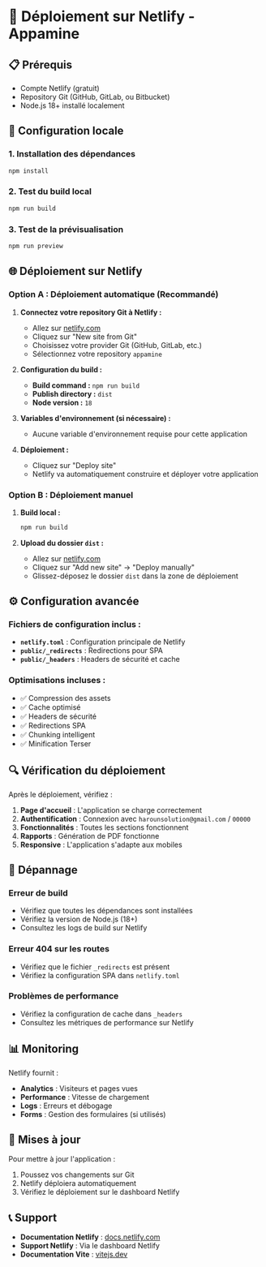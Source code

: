 # 🚀 Déploiement sur Netlify - Appamine

## 📋 Prérequis

- Compte Netlify (gratuit)
- Repository Git (GitHub, GitLab, ou Bitbucket)
- Node.js 18+ installé localement

## 🔧 Configuration locale

### 1. Installation des dépendances
```bash
npm install
```

### 2. Test du build local
```bash
npm run build
```

### 3. Test de la prévisualisation
```bash
npm run preview
```

## 🌐 Déploiement sur Netlify

### Option A : Déploiement automatique (Recommandé)

1. **Connectez votre repository Git à Netlify :**
   - Allez sur [netlify.com](https://netlify.com)
   - Cliquez sur "New site from Git"
   - Choisissez votre provider Git (GitHub, GitLab, etc.)
   - Sélectionnez votre repository `appamine`

2. **Configuration du build :**
   - **Build command :** `npm run build`
   - **Publish directory :** `dist`
   - **Node version :** `18`

3. **Variables d'environnement (si nécessaire) :**
   - Aucune variable d'environnement requise pour cette application

4. **Déploiement :**
   - Cliquez sur "Deploy site"
   - Netlify va automatiquement construire et déployer votre application

### Option B : Déploiement manuel

1. **Build local :**
   ```bash
   npm run build
   ```

2. **Upload du dossier `dist` :**
   - Allez sur [netlify.com](https://netlify.com)
   - Cliquez sur "Add new site" → "Deploy manually"
   - Glissez-déposez le dossier `dist` dans la zone de déploiement

## ⚙️ Configuration avancée

### Fichiers de configuration inclus :

- **`netlify.toml`** : Configuration principale de Netlify
- **`public/_redirects`** : Redirections pour SPA
- **`public/_headers`** : Headers de sécurité et cache

### Optimisations incluses :

- ✅ Compression des assets
- ✅ Cache optimisé
- ✅ Headers de sécurité
- ✅ Redirections SPA
- ✅ Chunking intelligent
- ✅ Minification Terser

## 🔍 Vérification du déploiement

Après le déploiement, vérifiez :

1. **Page d'accueil** : L'application se charge correctement
2. **Authentification** : Connexion avec `harounsolution@gmail.com` / `00000`
3. **Fonctionnalités** : Toutes les sections fonctionnent
4. **Rapports** : Génération de PDF fonctionne
5. **Responsive** : L'application s'adapte aux mobiles

## 🐛 Dépannage

### Erreur de build
- Vérifiez que toutes les dépendances sont installées
- Vérifiez la version de Node.js (18+)
- Consultez les logs de build sur Netlify

### Erreur 404 sur les routes
- Vérifiez que le fichier `_redirects` est présent
- Vérifiez la configuration SPA dans `netlify.toml`

### Problèmes de performance
- Vérifiez la configuration de cache dans `_headers`
- Consultez les métriques de performance sur Netlify

## 📊 Monitoring

Netlify fournit :
- **Analytics** : Visiteurs et pages vues
- **Performance** : Vitesse de chargement
- **Logs** : Erreurs et débogage
- **Forms** : Gestion des formulaires (si utilisés)

## 🔄 Mises à jour

Pour mettre à jour l'application :
1. Poussez vos changements sur Git
2. Netlify déploiera automatiquement
3. Vérifiez le déploiement sur le dashboard Netlify

## 📞 Support

- **Documentation Netlify** : [docs.netlify.com](https://docs.netlify.com)
- **Support Netlify** : Via le dashboard Netlify
- **Documentation Vite** : [vitejs.dev](https://vitejs.dev)